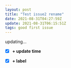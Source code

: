 ```yaml
---
layout: post
title: "Test issue2 rename"
date: 2021-08-31T04:27:59Z
update: 2021-08-31T06:15:51Z
tags: good first issue
---
```

updating...

- [x] **+ update time**
- [x] **+ label**

